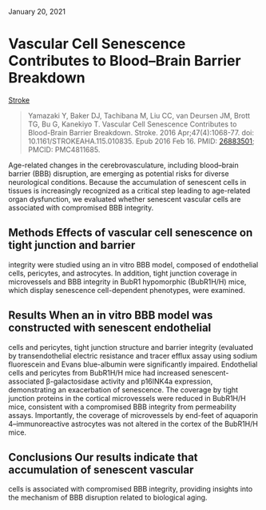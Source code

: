January 20, 2021

# Vascular Cell Senescence Contributes to Blood–Brain Barrier Breakdown

[Stroke](https://www.ahajournals.org/doi/10.1161/STROKEAHA.115.010835)

> Yamazaki Y, Baker DJ, Tachibana M, Liu CC, van Deursen JM, Brott TG, Bu G,
> Kanekiyo T. Vascular Cell Senescence Contributes to Blood-Brain Barrier
> Breakdown. Stroke. 2016 Apr;47(4):1068-77. doi: 10.1161/STROKEAHA.115.010835.
> Epub 2016 Feb 16. PMID: [26883501](https://pubmed.ncbi.nlm.nih.gov/26883501);
> PMCID: PMC4811685.

Age-related changes in the cerebrovasculature, including blood–brain barrier
(BBB) disruption, are emerging as potential risks for diverse neurological
conditions. Because the accumulation of senescent cells in tissues is
increasingly recognized as a critical step leading to age-related organ
dysfunction, we evaluated whether senescent vascular cells are associated with
compromised BBB integrity.

## Methods Effects of vascular cell senescence on tight junction and barrier

integrity were studied using an in vitro BBB model, composed of endothelial
cells, pericytes, and astrocytes. In addition, tight junction coverage in
microvessels and BBB integrity in BubR1 hypomorphic (BubR1H/H) mice, which
display senescence cell-dependent phenotypes, were examined.

## Results When an in vitro BBB model was constructed with senescent endothelial

cells and pericytes, tight junction structure and barrier integrity (evaluated
by transendothelial electric resistance and tracer efflux assay using sodium
fluorescein and Evans blue-albumin were significantly impaired. Endothelial
cells and pericytes from BubR1H/H mice had increased senescent-associated
β-galactosidase activity and p16INK4a expression, demonstrating an exacerbation
of senescence. The coverage by tight junction proteins in the cortical
microvessels were reduced in BubR1H/H mice, consistent with a compromised BBB
integrity from permeability assays. Importantly, the coverage of microvessels by
end-feet of aquaporin 4–immunoreactive astrocytes was not altered in the cortex
of the BubR1H/H mice.

## Conclusions Our results indicate that accumulation of senescent vascular

cells is associated with compromised BBB integrity, providing insights into the
mechanism of BBB disruption related to biological aging.
